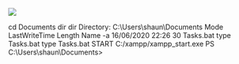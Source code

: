 ![](Maszyny/Windows/Buff/Pasted%20image%2020210824143125.png)

cd Documents
dir
dir
Directory: C:\Users\shaun\Documents
Mode
LastWriteTime
Length Name
-a
16/06/2020
22:26
30 Tasks.bat
type Tasks.bat
type Tasks.bat
START C:/xampp/xampp_start.exe
PS C:\Users\shaun\Documents>
